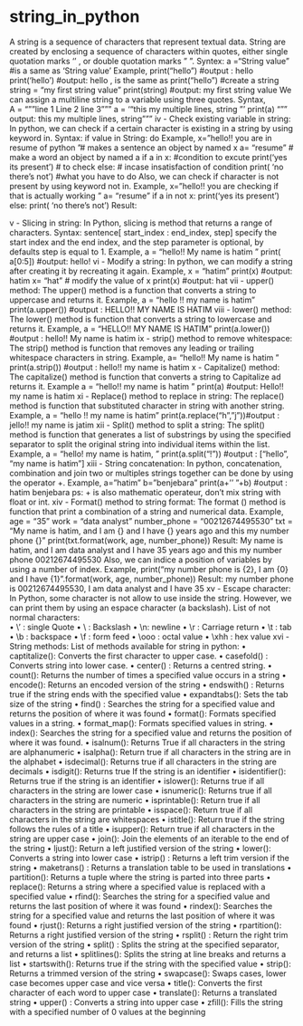 # string_in_python
A string is a sequence of characters that represent textual data. 
String are created by enclosing a sequence of characters within quotes, either single quotation marks ‘’ , or double quotation marks ” ”.
Syntex: 
a =“String value” #is a same as ‘String value’
Example,
print(“hello”) #output : hello
print(‘hello’) #output: hello , is the same as print(“hello”)
#create a string 
string = “my first string value”
print(string) #output: my first string value 
We can assign a multiline string to a variable using three quotes. Syntax,  
A = “””line 1 
Line 2 
line 3”””
a = ‘“this my multiple lines, 
string ”’
print(a) “”” output: this my multiple lines,
string”””
iv -	Check existing variable in string: 
In python, we can check if a certain character is existing in a string by using keyword in. 
Syntax: 
if value in String: 
do 
Example, 
x=”hello!! you are in resume of python ”# makes a sentence an object by named x
a= “resume” # make a word an object by named a
if a in x: #condition to excute
print(‘yes its present’) #  to check
else: # incase insatisfaction of condition 
print( ‘no there’s not’) #what you have to do
Also, we can check if character is not present by using keyword not in. Example, 
x=”hello!! you are checking if that is actually working ”
a= “resume”
if a in not x: 
print(‘yes its present’) 
else: 
print( ‘no there’s not’)
Result: 
 
v -	 Slicing in string: 
In Python, slicing is method that returns a range of characters.
Syntax: 
sentence[ start_index : end_index, step]
specify the start index and the end index, and the step parameter is optional, by defaults step is equal to 1. Example, 
a = “hello!! My name is hatim ”
print( a[0:5]) #output: hello!
vi -	Modify a string:
In python, we can modify a string after creating it by recreating it again. Example, 
x = “hatim” 
print(x) #output: hatim 
x= “hat” # modify the value of x
print(x) #output: hat
vii -	upper() method:
The upper() method is a function that converts a string to uppercase and returns it. Example, 
a = “hello !! my name is hatim”
print(a.upper()) #output : HELLO!! MY NAME IS HATIM
viii -	lower() method: 
The lower() method is function that converts a string to lowercase and returns it. Example, 
a = “HELLO!! MY NAME IS HATIM”
print(a.lower()) #output : hello!! My name is hatim
ix -	strip() method to remove whitespace: 
The strip() method is function that removes any leading or trailing whitespace characters in string. Example,
a= “hello!!        My name       is      hatim    ”
print(a.strip()) #output : hello!! my name is hatim
x -	Capitalize() method:
The capitalize() method is function that converts a string to Capitalize ad returns it. Example
a = “hello!! my name is hatim ”
print(a) #output: Hello!! my name is hatim 
xi -	 Replace() method to replace in string: 
The replace() method is function that substituted character in string with another string. Example,
a = “hello !! my name is hatim”
print(a.replace(“h”,”j”))#output : jello!! my name is jatim
xii -	Split() method to split a string: 
The split() method is function that generates a list of substrings by using the specified separator to split the original string into individual items within the list. Example, 
a = “hello! my name is hatim, ”
print(a.split(“!”)) #output : [“hello”, “my name is hatim”]
xiii -	String concatenation: 
In python, concatenation, combination and join two or multiples strings together can be done by using the operator +. Example,
a=”hatim”
b=”benjebara”
print(a+’’ ”+b) #output : hatim benjebara
ps: +  is also mathematic operateur, don’t mix string with float or int.
xiv -	Format() method to string format: 
The format () method is function that print a combination of a string and numerical data. Example, 
age = “35” 
work = “data analyst”
number_phone = “00212674495530”
txt = “My name is hatim, and I am {} and I have {} years ago and this my number phone {}” 
print(txt.format(work, age, number_phone))
Result: 
My name is hatim, and I am data analyst and I have 35 years ago and this my number phone 00212674495530
Also, we can indice a position of variables by using a number of index. Example, 
print(“my number phone is {2}, I am {0} and I have {1}”.format(work, age, number_phone))
Result: 
my number phone is 00212674495530, I am data analyst and I have 35
xv -	Escape character: 
In Python, some character is not allow to use inside the string. However, we can print them by using an espace character (a backslash). 
List of not normal characters:  
•	\’ : single Quote
•	\\ : Backslash
•	\n: newline
•	\r : Carriage return
•	\t : tab
•	\b : backspace
•	\f : form feed 
•	\ooo : octal value
•	\xhh : hex value
xvi -	String methods: 
List of methods available for string in python:
•	captitalize(): Converts the first character to upper case.
•	casefold() : Converts string into lower case.
•	center() : Returns a centred string.
•	count(): Returns the number of times a specified value occurs in a string
•	encode(): Returns an encoded version of the string 
•	endswith() : Returns true if the string ends with the specified value
•	expandtabs(): Sets the tab size of the string
•	find() : Searches the string for a specified value and returns the position of where it was found 
•	format(): Formats specified values in a string.
•	format_map(): Formats specified values in string.
•	index(): Searches the string for a specified value and returns the position of where it was found.
•	isalnum(): Returns True if all characters in the string  are alphanumeric 
•	isalpha(): Return true if all characters in the string are in the alphabet 
•	isdecimal(): Returns true if all characters in the string are decimals 
•	isdigit(): Returns true If the string is an identifier
•	isidentifier(): Returns true if the string is an identifier 
•	islower(): Returns true if all characters in the string are lower case
•	isnumeric(): Returns true if all characters in the string are numeric
•	isprintable(): Return true if all characters in the string are printable
•	isspace(): Return true if all characters in the string are whitespaces
•	istitle(): Return true if the string follows the rules of a title
•	isupper(): Return true if all characters in the string are upper case
•	join(): Join the elements of an iterable to the end of the string
•	ljust(): Return a left justified version of the string
•	lower(): Converts a string into lower case 
•	istrip() : Returns a left trim version if the string 
•	maketrans() : Returns a translation table to be used in translations
•	partition(): Returns a tuple where the string is parted into three parts 
•	replace(): Returns a string where a specified value is replaced with a specified value
•	rfind(): Searches the string for a specified value and returns the last position of where it was found 
•	rindex(): Searches the string for a specified value and returns the last position of where it was found 
•	rjust(): Returns a right justified version of the string 
•	rpartition(): Returns a right justified version of the string 
•	rsplit() : Return the right trim version of the string 
•	split() : Splits the string at the specified separator, and returns a list
•	splitlines(): Splits the string at line breaks and returns a list 
•	startswith(): Returns true if the string with the specified value
•	strip(): Returns a trimmed version of the string 
•	swapcase(): Swaps cases, lower case becomes upper case and vice versa 
•	title(): Converts the first character of each word to upper case 
•	translate(): Returns a translated string
•	upper() : Converts a string into upper case
•	zfill(): Fills the string with a specified number of 0 values at the beginning 
